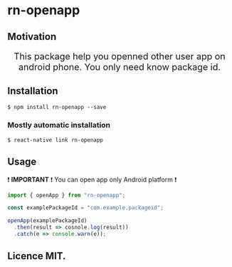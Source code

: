 # rn-openapp

## Motivation
<p align="center" style="font-size:20px;">
This package help you openned other user app on android phone. You only need know package id. 
</p>

## Installation

`$ npm install rn-openapp --save`

### Mostly automatic installation

`$ react-native link rn-openapp`

## Usage

:exclamation: **IMPORTANT** :exclamation: You can open app only Android platform :exclamation: 

```javascript
import { openApp } from "rn-openapp";

const examplePackageId = "com.example.packageid";

openApp(examplePackageId)
  .then(result => cosnole.log(result))
  .catch(e => console.warn(e));
```

## Licence MIT.
